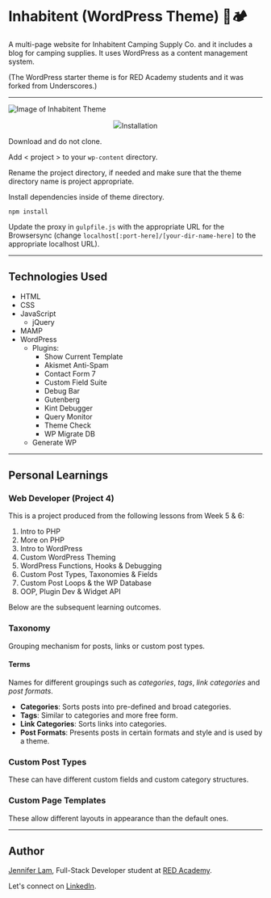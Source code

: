 # Inhabitent (WordPress Theme) 🛶🏕

A multi-page website for Inhabitent Camping Supply Co. and it includes a blog for camping supplies. It uses WordPress as a content management system.

(The WordPress starter theme is for RED Academy students and it was forked from Underscores.)

---

![Image of Inhabitent Theme](https://github.com/nejmal/Inhabitent/blob/master/inhabitent.png)

<p align="center"><img src="https://github.com/nejmal/Inhabitent/blob/master/inhabitent.gif></p>

---

## Installation

Download and do not clone.

Add < project > to your `wp-content` directory.

Rename the project directory, if needed and make sure that the theme directory name is project appropriate.

Install dependencies inside of theme directory.

```
npm install
```

Update the proxy in `gulpfile.js` with the appropriate URL for the Browsersync (change `localhost[:port-here]/[your-dir-name-here]` to the appropriate localhost URL).

---

## Technologies Used

- HTML
- CSS
- JavaScript
  - jQuery
- MAMP
- WordPress
  - Plugins:
    - Show Current Template
    - Akismet Anti-Spam
    - Contact Form 7
    - Custom Field Suite
    - Debug Bar
    - Gutenberg
    - Kint Debugger
    - Query Monitor
    - Theme Check
    - WP Migrate DB
  - Generate WP

---

## Personal Learnings

### Web Developer (Project 4)

This is a project produced from the following lessons from Week 5 & 6:

1. Intro to PHP
2. More on PHP
3. Intro to WordPress
4. Custom WordPress Theming
5. WordPress Functions, Hooks & Debugging
6. Custom Post Types, Taxonomies & Fields
7. Custom Post Loops & the WP Database
8. OOP, Plugin Dev & Widget API

Below are the subsequent learning outcomes.

### Taxonomy

Grouping mechanism for posts, links or custom post types.

#### Terms

Names for different groupings such as _categories_, _tags_, _link categories_ and _post formats_.

- **Categories**: Sorts posts into pre-defined and broad categories.
- **Tags**: Similar to categories and more free form.
- **Link Categories**: Sorts links into categories.
- **Post Formats**: Presents posts in certain formats and style and is used by a theme.

### Custom Post Types

These can have different custom fields and custom category structures.

### Custom Page Templates

These allow different layouts in appearance than the default ones.

---

## Author

[Jennifer Lam](https://github.com/nejmal), Full-Stack Developer student at [RED Academy](https://redacademy.com/vancouver/).

Let's connect on [LinkedIn](https://www.linkedin.com/in/jenniferlam-/).
